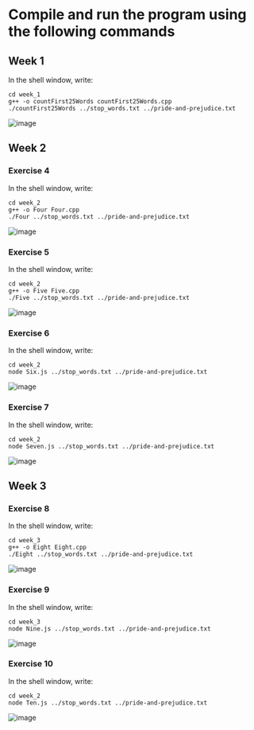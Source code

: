 # Compile and run the program using the following commands
## Week 1
In the shell window, write:
```
cd week_1
g++ -o countFirst25Words countFirst25Words.cpp
./countFirst25Words ../stop_words.txt ../pride-and-prejudice.txt
```
![image](res/week1/week1.png)

## Week 2
### Exercise 4
In the shell window, write:
```
cd week_2
g++ -o Four Four.cpp
./Four ../stop_words.txt ../pride-and-prejudice.txt
```
![image](res/week2/image1.png)
### Exercise 5
In the shell window, write:
```
cd week_2
g++ -o Five Five.cpp
./Five ../stop_words.txt ../pride-and-prejudice.txt
```
![image](res/week2/image2.png)
### Exercise 6
In the shell window, write:
```
cd week_2
node Six.js ../stop_words.txt ../pride-and-prejudice.txt
```
![image](res/week2/image3.png)
### Exercise 7
In the shell window, write:
```
cd week_2
node Seven.js ../stop_words.txt ../pride-and-prejudice.txt
```
![image](res/week2/image4.png)

## Week 3
### Exercise 8
In the shell window, write:
```
cd week_3
g++ -o Eight Eight.cpp
./Eight ../stop_words.txt ../pride-and-prejudice.txt
```
![image](res/week3/image1.png)
### Exercise 9
In the shell window, write:
```
cd week_3
node Nine.js ../stop_words.txt ../pride-and-prejudice.txt
```
![image](res/week3/image2.png)
### Exercise 10
In the shell window, write:
```
cd week_2
node Ten.js ../stop_words.txt ../pride-and-prejudice.txt
```
![image](res/week3/image3.png)
